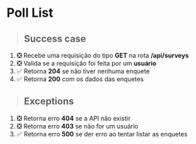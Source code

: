 # Poll List

> ## Success case

1. ❎ Recebe uma requisição do tipo **GET** na rota **/api/surveys**
2. ❎ Valida se a requisição foi feita por um **usuário**
3. ✅ Retorna **204** se não tiver nenhuma enquete
4. ✅ Retorna **200** com os dados das enquetes

> ## Exceptions

1. ❎ Retorna erro **404** se a API não existir
2. ❎ Retorna erro **403** se não for um usuário
3. ✅ Retorna erro **500** se der erro ao tentar listar as enquetes